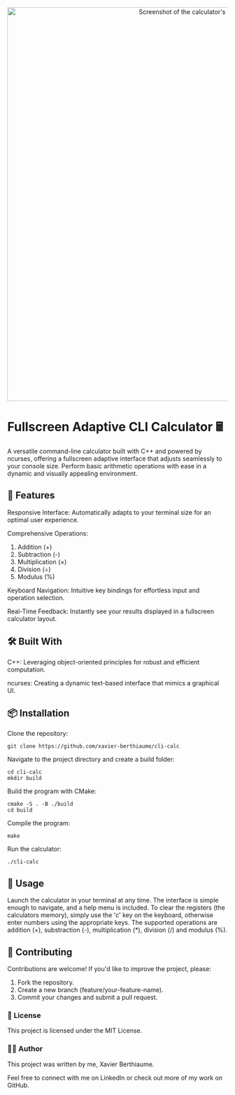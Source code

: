 <div align='center'>
    <img src="https://github.com/user-attachments/assets/718a0f2e-b61e-49b0-beff-fd20e460fb6e" alt="Screenshot of the calculator's UI within the CLI." width="900" />
</div>

<h1>Fullscreen Adaptive CLI Calculator 🖩</h1>

A versatile command-line calculator built with C++ and powered by ncurses, offering a fullscreen adaptive interface that adjusts seamlessly to your console size. Perform basic arithmetic operations with ease in a dynamic and visually appealing environment.
<h2>🚀 Features</h2>

Responsive Interface: Automatically adapts to your terminal size for an optimal user experience.

Comprehensive Operations:

1. Addition (+)
2. Subtraction (-)
3. Multiplication (×)
4. Division (÷)
5. Modulus (%)
    
Keyboard Navigation: Intuitive key bindings for effortless input and operation selection.

Real-Time Feedback: Instantly see your results displayed in a fullscreen calculator layout.

<h2>🛠️ Built With</h2>

C++: Leveraging object-oriented principles for robust and efficient computation.

ncurses: Creating a dynamic text-based interface that mimics a graphical UI.    

<h2>📦 Installation</h2>

<p>Clone the repository:

    git clone https://github.com/xavier-berthiaume/cli-calc

Navigate to the project directory and create a build folder:

    cd cli-calc
    mkdir build

Build the program with CMake:

    cmake -S . -B ./build
    cd build

Compile the program:

    make

Run the calculator:

    ./cli-calc
</p>

<h2>📖 Usage</h2>

<p>
Launch the calculator in your terminal at any time. 
The interface is simple enough to navigate, and a help menu is included.
To clear the registers (the calculators memory), simply use the 'c' key
on the keyboard, otherwise enter numbers using the appropriate keys. The
supported operations are addition (+), substraction (-), multiplication (*),
division (/) and modulus (%).
</p>

<h2>🤝 Contributing</h2>

Contributions are welcome! If you'd like to improve the project, please:

1. Fork the repository.
2. Create a new branch (feature/your-feature-name).
3. Commit your changes and submit a pull request. 

<h3>📜 License</h3>

This project is licensed under the MIT License.
<h3>🧑‍💻 Author</h3>

This project was written by me, Xavier Berthiaume.

Feel free to connect with me on LinkedIn or check out more of my work on GitHub.
